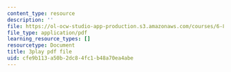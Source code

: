 ```yaml
---
content_type: resource
description: ''
file: https://ol-ocw-studio-app-production.s3.amazonaws.com/courses/6-890-algorithmic-lower-bounds-fun-with-hardness-proofs-fall-2014/cfe9b113a50b2dc84fc1b48a70ea4abe_EMyRV3H4Vf4.pdf
file_type: application/pdf
learning_resource_types: []
resourcetype: Document
title: 3play pdf file
uid: cfe9b113-a50b-2dc8-4fc1-b48a70ea4abe
---
```

